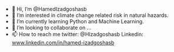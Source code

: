 - 👋 Hi, I’m @HamedIzadgoshasb
- 👀 I’m interested in climate change related risk in natural hazards.
- 🌱 I’m currently learning Python and Machine Learning.
- 💞️ I’m looking to collaborate on ...
- 📫 How to reach me twitter: @HIzadgoshasb   Linkedin: www.linkedin.com/in/hamed-izadgoshasb

<!---
HamedIzadgoshasb/HamedIzadgoshasb is a ✨ special ✨ repository because its `README.md` (this file) appears on your GitHub profile.
You can click the Preview link to take a look at your changes.
--->
